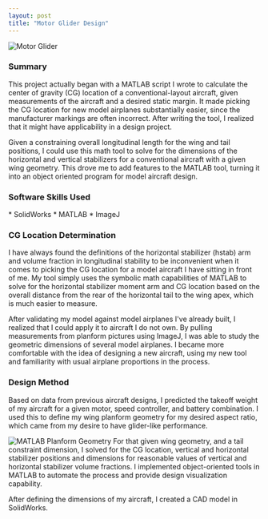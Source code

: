 ```yaml
---
layout: post
title: "Motor Glider Design"
---
```

![Motor Glider]({{site.url}}/assets/projects/mg_full.jpg "Fixed wing aircraft")
<!--more-->
<h3>Summary</h3>
This project actually began with a MATLAB script I wrote to calculate the center of gravity (CG) location of a conventional-layout aircraft, given measurements of the aircraft and a desired static margin. It made picking the CG location for new model airplanes substantially easier, since the manufacturer markings are often incorrect. After writing the tool, I realized that it might have applicability in a design project.

Given a constraining overall longitudinal length for the wing and tail positions, I could use this math tool to solve for the dimensions of the horizontal and vertical stabilizers for a conventional aircraft with a given wing geometry. This drove me to add features to the MATLAB tool, turning it into an object oriented program for model aircraft design.

<h3>Software Skills Used</h3>
* SolidWorks
* MATLAB
* ImageJ

<h3>CG Location Determination</h3>
I have always found the definitions of the horizontal stabilizer (hstab) arm and volume fraction in longitudinal stability to be inconvenient when it comes to picking the CG location for a model aircraft I have sitting in front of me. My tool simply uses the symbolic math capabilities of MATLAB to solve for the horizontal stabilizer moment arm and CG location based on the overall distance from the rear of the horizontal tail to the wing apex, which is much easier to measure.

After validating my model against model airplanes I've already built, I realized that I could apply it to aircraft I do not own. By pulling measurements from planform pictures using ImageJ, I was able to study the geometric dimensions of several model airplanes. I became more comfortable with the idea of designing a new aircraft, using my new tool and familiarity with usual airplane proportions in the process.

<h3>Design Method</h3>
Based on data from previous aircraft designs, I predicted the takeoff weight of my aircraft for a given motor, speed controller, and battery combination. I used this to define my wing planform geometry for my desired aspect ratio, which came from my desire to have glider-like performance.

![MATLAB Planform Geometry]({{site.url}}/assets/projects/mg_matlab.png)
For that given wing geometry, and a tail constraint dimension, I solved for the CG location, vertical and horizontal stabilizer positions and dimensions for reasonable values of vertical and horizontal stabilizer volume fractions. I implemented object-oriented tools in MATLAB to automate the process and provide design visualization capability.

After defining the dimensions of my aircraft, I created a CAD model in SolidWorks.
